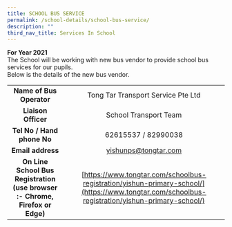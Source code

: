 ```yaml
---
title: SCHOOL BUS SERVICE
permalink: /school-details/school-bus-service/
description: ""
third_nav_title: Services In School
---
```





**For Year 2021**  
The School will be working with new bus vendor to provide school bus services for our pupils.   
Below is the details of the new bus vendor.

|                 |                            |
|:--------------:|:-----------:|
|                             **Name of Bus Operator**                            |                   Tong Tar Transport Service Pte Ltd                  |
|                               **Liaison Officer**                               |                         School Transport Team                         |
|                            **Tel No / Hand phone No**                           |                          62615537 / 82990038                          |
|                                **Email address**                                |                          [yishunps@tongtar.com](mailto:yishunps@tongtar.com)                         |
| **On Line School Bus Registration<br>(use browser :- Chrome, Firefox or Edge)** | [https://www.tongtar.com/schoolbus-registration/yishun-primary-school/](https://www.tongtar.com/schoolbus-registration/yishun-primary-school/) |